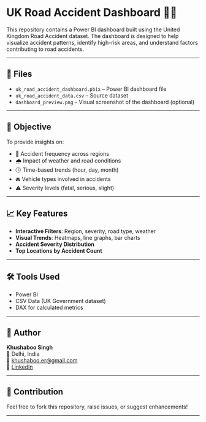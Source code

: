  # UK Road Accident Dashboard 🚗💥

This repository contains a Power BI dashboard built using the United Kingdom Road Accident dataset. The dashboard is designed to help visualize accident patterns, identify high-risk areas, and understand factors contributing to road accidents.

---

## 📂 Files

- `uk_road_accident_dashboard.pbix` – Power BI dashboard file
- `uk_road_accident_data.csv` – Source dataset
- `dashboard_preview.png` – Visual screenshot of the dashboard (optional)

---

## 🎯 Objective

To provide insights on:
- 🚧 Accident frequency across regions
- 🌧 Impact of weather and road conditions
- 🕓 Time-based trends (hour, day, month)
- 🚘 Vehicle types involved in accidents
- ⚠️ Severity levels (fatal, serious, slight)

---

## 📈 Key Features

- **Interactive Filters**: Region, severity, road type, weather
- **Visual Trends**: Heatmaps, line graphs, bar charts
- **Accident Severity Distribution**
- **Top Locations by Accident Count**

---

## 🛠 Tools Used

- Power BI
- CSV Data (UK Government dataset)
- DAX for calculated metrics

---

## 👤 Author

**Khushaboo Singh**  
📍 Delhi, India  
📧 khushaboo.er@gmail.com  
🔗 [LinkedIn](https://www.linkedin.com/in/khushaboo-singh-45007338)

---

## 🤝 Contribution

Feel free to fork this repository, raise issues, or suggest enhancements!

---


